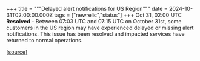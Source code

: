 +++
title = """Delayed alert notifications for US Region"""
date = 2024-10-31T02:00:00.000Z
tags = ["newrelic","status"]
+++
Oct 31, 02:00 UTC  
**Resolved** - Between 07:03 UTC and 07:15 UTC on October 31st, some customers in the US region may have experienced delayed or missing alert notifications. This issue has been resolved and impacted services have returned to normal operations.

[[source]](https://status.newrelic.com/incidents/vnwxmfy8ppms)
